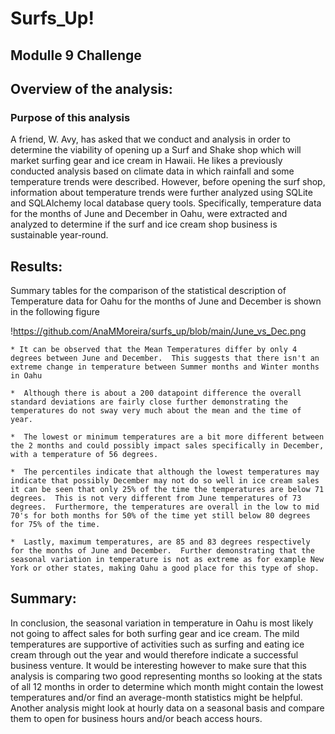 # Surfs_Up!
## Modulle 9 Challenge

## Overview of the analysis: 
### Purpose of this analysis

A friend, W. Avy, has asked that we conduct and analysis in order to determine the viability of opening up a Surf and Shake shop which will market surfing gear and ice cream in Hawaii. 
He likes a previously conducted analysis based on climate data in which rainfall and some temperature trends were described. However, before opening the surf shop, information about temperature trends were further analyzed using SQLite and SQLAlchemy local database query tools.   Specifically, temperature data for the months of June and December in Oahu, were extracted and analyzed to determine if the surf and ice cream shop business is sustainable year-round.

## Results:

Summary tables for the comparison of the statistical description of Temperature data for Oahu for the months of June and December is shown in the following figure

!https://github.com/AnaMMoreira/surfs_up/blob/main/June_vs_Dec.png

	* It can be observed that the Mean Temperatures differ by only 4 degrees between June and December.  This suggests that there isn't an extreme change in temperature between Summer months and Winter months in Oahu

	*  Although there is about a 200 datapoint difference the overall standard deviations are fairly close further demonstrating the temperatures do not sway very much about the mean and the time of year. 

	*  The lowest or minimum temperatures are a bit more different between the 2 months and could possibly impact sales specifically in December, with a temperature of 56 degrees.

	*  The percentiles indicate that although the lowest temperatures may indicate that possibly December may not do so well in ice cream sales it can be seen that only 25% of the time the temperatures are below 71 degrees.  This is not very different from June temperatures of 73 degrees.  Furthermore, the temperatures are overall in the low to mid 70's for both months for 50% of the time yet still below 80 degrees for 75% of the time.

	*  Lastly, maximum temperatures, are 85 and 83 degrees respectively for the months of June and December.  Further demonstrating that the seasonal variation in temperature is not as extreme as for example New York or other states, making Oahu a good place for this type of shop.

## Summary: 

In conclusion, the seasonal variation in temperature in Oahu is most likely not going to affect sales for both surfing gear and ice cream.  The mild temperatures are supportive of activities such as surfing and eating ice cream through out the year and would therefore indicate a successful business venture.  It would be interesting however to make sure that this analysis is comparing two good representing months so looking at the stats of all 12 months in order to determine which month might contain the lowest temperatures and/or find an average-month statistics might be helpful.  Another analysis might look at hourly data on a seasonal basis and compare them to open for business hours and/or beach access hours.



